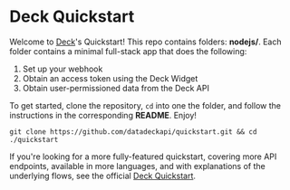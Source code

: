 # Deck Quickstart

Welcome to [Deck](https://deck.co)'s Quickstart! This repo contains folders: **nodejs/**. 
Each folder contains a minimal full-stack app that does the following: 
1. Set up your webhook 
2. Obtain an access token using the Deck Widget
3. Obtain user-permissioned data from the Deck API

To get started, clone the repository, `cd` into one the folder, and follow the instructions in the corresponding **README**. Enjoy! 

```
git clone https://github.com/datadeckapi/quickstart.git && cd ./quickstart
```

If you're looking for a more fully-featured quickstart, covering more API endpoints, available in more languages, and with explanations of the underlying flows, see the official [Deck Quickstart](https://docs.deck.co/docs/setup).
